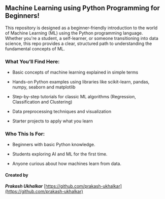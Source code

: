 ## Machine Learning using Python Programming for Beginners!

This repository is designed as a beginner-friendly introduction to the world of Machine Learning (ML) using the Python programming language. Whether you're a student, a self-learner, or someone transitioning into data science, this repo provides a clear, structured path to understanding the fundamental concepts of ML.

### What You’ll Find Here:

* Basic concepts of machine learning explained in simple terms

* Hands-on Python examples using libraries like scikit-learn, pandas, numpy, seaborn and matplotlib

* Step-by-step tutorials for classic ML algorithms (Regression, Classification and Clustering)

* Data preprocessing techniques and visualization

* Starter projects to apply what you learn

### Who This Is For:

  * Beginners with basic Python knowledge.

  * Students exploring AI and ML for the first time.

  * Anyone curious about how machines learn from data.

#### Created by 

***Prakash Ukhalkar***
[https://github.com/prakash-ukhalkar](https://github.com/prakash-ukhalkar)